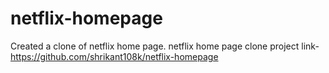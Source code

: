 # netflix-homepage
Created a clone of netflix home page.
netflix home page clone project link- https://github.com/shrikant108k/netflix-homepage
